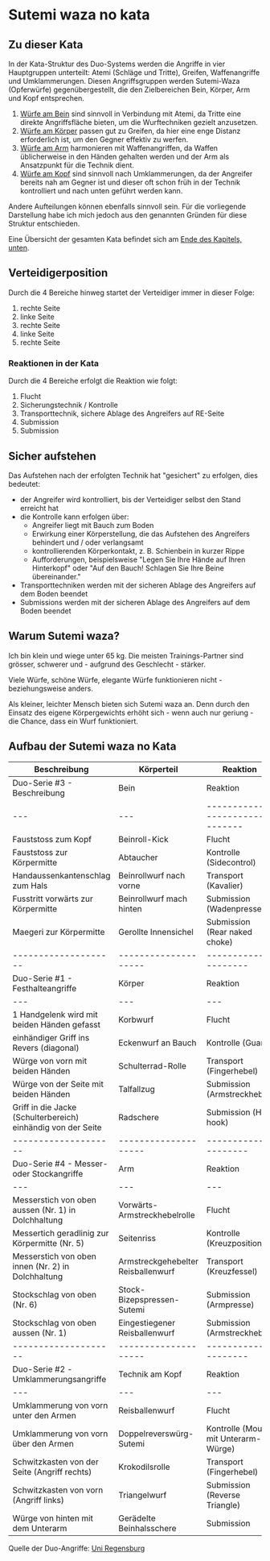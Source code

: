 # Sutemi waza no kata

## Zu dieser Kata

In der Kata-Struktur des Duo-Systems werden die Angriffe in vier Hauptgruppen unterteilt: Atemi (Schläge und Tritte), Greifen, Waffenangriffe und Umklammerungen. Diesen Angriffsgruppen werden Sutemi-Waza (Opferwürfe) gegenübergestellt, die den Zielbereichen Bein, Körper, Arm und Kopf entsprechen.

1. [Würfe am Bein](01-bein.md) sind sinnvoll in Verbindung mit Atemi, da Tritte eine direkte Angriffsfläche bieten, um die Wurftechniken gezielt anzusetzen.
2. [Würfe am Körper](02-koerper.md) passen gut zu Greifen, da hier eine enge Distanz erforderlich ist, um den Gegner effektiv zu werfen.
3. [Würfe am Arm](03-arm.md) harmonieren mit Waffenangriffen, da Waffen üblicherweise in den Händen gehalten werden und der Arm als Ansatzpunkt für die Technik dient.
4. [Würfe am Kopf](04-kopf) sind sinnvoll nach Umklammerungen, da der Angreifer bereits nah am Gegner ist und dieser oft schon früh in der Technik kontrolliert und nach unten geführt werden kann.

Andere Aufteilungen können ebenfalls sinnvoll sein. Für die vorliegende Darstellung habe ich mich jedoch aus den genannten Gründen für diese Struktur entschieden.

Eine Übersicht der gesamten Kata befindet sich am [Ende des Kapitels, unten](#aufbau-der-sutemi-waza-no-kata).

## Verteidigerposition

Durch die 4 Bereiche hinweg startet der Verteidiger immer in dieser Folge:

1. rechte Seite
2. linke Seite
3. rechte Seite
4. linke Seite
5. rechte Seite

### Reaktionen in der Kata

Durch die 4 Bereiche erfolgt die Reaktion wie folgt:

1. Flucht
2. Sicherungstechnik / Kontrolle
3. Transporttechnik, sichere Ablage des Angreifers auf RE-Seite
4. Submission
5. Submission

## Sicher aufstehen

Das Aufstehen nach der erfolgten Technik hat "gesichert" zu erfolgen, dies bedeutet:

* der Angreifer wird kontrolliert, bis der Verteidiger selbst den Stand erreicht hat
* die Kontrolle kann erfolgen über:
    * Angreifer liegt mit Bauch zum Boden
    * Erwirkung einer Körperstellung, die das Aufstehen des Angreifers behindert und / oder verlangsamt
    * kontrollierenden Körperkontakt, z. B. Schienbein in kurzer Rippe
    * Aufforderungen, beispielsweise "Legen Sie Ihre Hände auf Ihren Hinterkopf" oder "Auf den Bauch! Schlagen Sie Ihre Beine übereinander."
* Transporttechniken werden mit der sicheren Ablage des Angreifers auf dem Boden beendet
* Submissions werden mit der sicheren Ablage des Angreifers auf dem Boden beendet

## Warum Sutemi waza?

Ich bin klein und wiege unter 65 kg. Die meisten Trainings-Partner sind grösser, schwerer und - aufgrund des Geschlecht - stärker.

Viele Würfe, schöne Würfe, elegante Würfe funktionieren nicht - beziehungsweise anders.

Als kleiner, leichter Mensch bieten sich Sutemi waza an. Denn durch den Einsatz des eigene Körpergewichts erhöht sich - wenn auch nur geriung - die Chance, dass ein Wurf funktioniert.

## Aufbau der Sutemi waza no Kata

| Beschreibung                                                 | Körperteil                         | Reaktion                             |
|--------------------------------------------------------------|------------------------------------|--------------------------------------|
| Duo-Serie #3 - Beschreibung                                  | Bein                               | Reaktion                             |
| ---                                                          | ---                                | -------------------------------      |
| Fauststoss zum Kopf                                          | Beinroll-Kick                      | Flucht                               |
| Fauststoss zur Körpermitte                                   | Abtaucher                          | Kontrolle (Sidecontrol)              |
| Handaussenkantenschlag zum Hals                              | Beinrollwurf nach vorne            | Transport (Kavalier)                 |
| Fusstritt vorwärts zur Körpermitte                           | Beinrollwurf mach hinten           | Submission (Wadenpresse)             |
| Maegeri zur Körpermitte                                      | Gerollte Innensichel               | Submission (Rear naked choke)        |
| --------------------                                         | --------------------               | --------------------                 |
| Duo-Serie #1 - Festhalteangriffe                             | Körper                             | Reaktion                             |
| ---                                                          | ---                                | ---                                  |
| 1 Handgelenk wird mit beiden Händen gefasst                  | Korbwurf                           | Flucht                               |
| einhändiger Griff ins Revers (diagonal)                      | Eckenwurf an Bauch                 | Kontrolle (Guard)                    |
| Würge von vorn mit beiden Händen                             | Schulterrad-Rolle                  | Transport (Fingerhebel)              |
| Würge von der Seite mit beiden Händen                        | Talfallzug                         | Submission (Armstreckhebel)          |
| Griff in die Jacke (Schulterbereich) einhändig von der Seite | Radschere                          | Submission (Heel hook)               |
| --------------------                                         | --------------------               | --------------------                 |
| Duo-Serie #4 - Messer- oder Stockangriffe                    | Arm                                | Reaktion                             |
| ---                                                          | ---                                | ---                                  |
| Messerstich von oben aussen (Nr. 1) in Dolchhaltung          | Vorwärts-Armstreckhebelrolle       | Flucht                               |
| Messertich geradlinig zur Körpermitte (Nr. 5)                | Seitenriss                         | Kontrolle (Kreuzposition)            |
| Messerstich von oben innen (Nr. 2) in Dolchhaltung           | Armstreckgehebelter Reisballenwurf | Transport (Kreuzfessel)              |
| Stockschlag  von oben (Nr. 6)                                | Stock-Bizepspressen-Sutemi         | Submission (Armpresse)               |
| Stockschlag von oben aussen (Nr. 1)                          | Eingestiegener Reisballenwurf      | Submission (Armstreckhebel)          |
| --------------------                                         | --------------------               | --------------------                 |
| Duo-Serie #2 -Umklammerungsangriffe                          | Technik am Kopf                    | Reaktion                             |
| ---                                                          | ---                                | ---                                  |
| Umklammerung von vorn unter den Armen                        | Reisballenwurf                     | Flucht                               |
| Umklammerung von vorn über den Armen                         | Doppelreverswürg-Sutemi            | Kontrolle (Mount mit Unterarm-Würge) |
| Schwitzkasten von der Seite (Angriff rechts)                 | Krokodilsrolle                     | Transport (Fingerhebel)              |
| Schwitzkasten von vorn (Angriff links)                       | Triangelwurf                       | Submission (Reverse Triangle)        |
| Würge von hinten mit dem Unterarm                            | Gerädelte Beinhalsschere           | Submission                           |

Quelle der Duo-Angriffe: <a href="https://homepages.uni-regensburg.de/~fup08039/jujutsu/Duo.html">Uni Regensburg</a>

